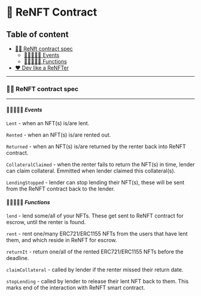 # 🥂 **ReNFT Contract**

## **Table of content**

- [🤏🏻 ReNft contract spec](#🤏🏻-renft-contract-spec)
  - [🤏🏻👨🏻‍💻 Events](#🤏🏻👨🏻‍💻-events)
  - [🤏🏻👩🏽‍✈️ Functions](#🤏🏻👩🏽‍✈️-functions)
- [❤ Dev like a ReNFTer](#❤-dev-like-a-renfter)

---

### 🤏🏻 **ReNFT contract spec**

---

#### 🤏🏻👨🏻‍💻 **_Events_**

`Lent` - when an NFT(s) is/are lent.

`Rented` - when an NFT(s) is/are rented out.

`Returned` - when an NFT(s) is/are returned by the renter back into ReNFT contract.

`CollateralClaimed` - when the renter fails to return the NFT(s) in time, lender can claim collateral. Emmitted when lender claimed this collateral(s).

`LendingStopped` - lender can stop lending their NFT(s), these will be sent from the ReNFT contract back to the lender.

#### 🤏🏻👩🏽‍✈️ **_Functions_**

`lend` - lend some/all of your NFTs. These get sent to ReNFT contract for escrow, until the renter is found.

`rent` - rent one/many ERC721/ERC1155 NFTs from the users that have lent them, and which reside in ReNFT for escrow.

`returnIt` - return one/all of the rented ERC721/ERC1155 NFTs before the deadline.

`claimCollateral` - called by lender if the renter missed their return date.

`stopLending` - called by lender to release their lent NFT back to them. This marks end of the interaction with ReNFT smart contract.
